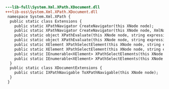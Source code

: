 ﻿```diff
---lib-full\System.Xml.XPath.XDocument.dll
+++lib-oss\System.Xml.XPath.XDocument.dll
 namespace System.Xml.XPath {
  public static class Extensions {
    public static XPathNavigator CreateNavigator(this XNode node);
    public static XPathNavigator CreateNavigator(this XNode node, XmlNameTable nameTable);
    public static object XPathEvaluate(this XNode node, string expression);
    public static object XPathEvaluate(this XNode node, string expression, IXmlNamespaceResolver resolver);
    public static XElement XPathSelectElement(this XNode node, string expression);
    public static XElement XPathSelectElement(this XNode node, string expression, IXmlNamespaceResolver resolver);
    public static IEnumerable<XElement> XPathSelectElements(this XNode node, string expression);
    public static IEnumerable<XElement> XPathSelectElements(this XNode node, string expression, IXmlNamespaceResolver resolver);
  }
  public static class XDocumentExtensions {
    public static IXPathNavigable ToXPathNavigable(this XNode node);
  }
 }
```
